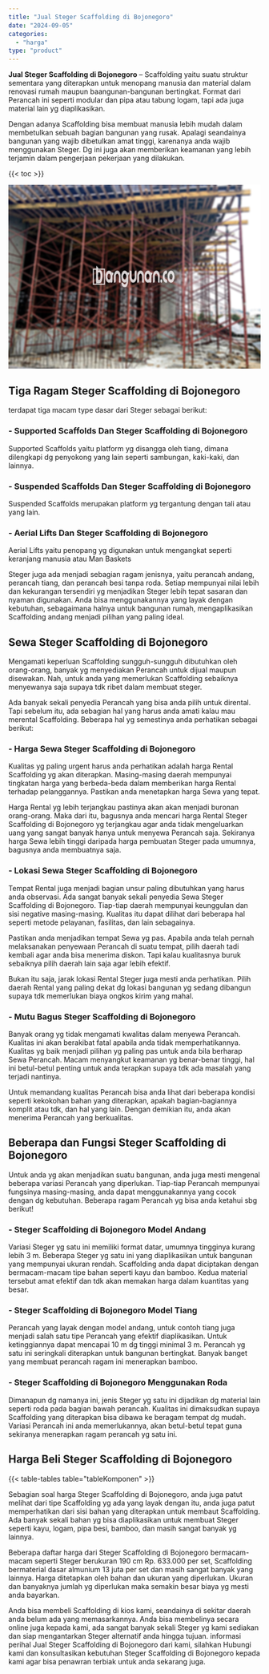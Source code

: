 ```yaml
---
title: "Jual Steger Scaffolding di Bojonegoro"
date: "2024-09-05"
categories: 
  - "harga"
type: "product"
---
```


**Jual Steger Scaffolding di Bojonegoro** – Scaffolding yaitu suatu struktur sementara yang diterapkan untuk menopang manusia dan material dalam renovasi rumah maupun baangunan-bangunan bertingkat. Format dari Perancah ini seperti modular dan pipa atau tabung logam, tapi ada juga material lain yg diaplikasikan.

Dengan adanya Scaffolding bisa membuat manusia lebih mudah dalam membetulkan sebuah bagian bangunan yang rusak. Apalagi seandainya bangunan yang wajib dibetulkan amat tinggi, karenanya anda wajib menggunakan Steger. Dg ini juga akan memberikan keamanan yang lebih terjamin dalam pengerjaan pekerjaan yang dilakukan.

{{< toc >}}

![Jual Steger Scaffolding di Bojonegoro](/images/sewa-scaffolding-steger-28.png)

## Tiga Ragam Steger Scaffolding di Bojonegoro

terdapat tiga macam type dasar dari Steger sebagai berikut:

### \- Supported Scaffolds Dan Steger Scaffolding di Bojonegoro

Supported Scaffolds yaitu platform yg disangga oleh tiang, dimana dilengkapi dg penyokong yang lain seperti sambungan, kaki-kaki, dan lainnya.

### \- Suspended Scaffolds Dan Steger Scaffolding di Bojonegoro

Suspended Scaffolds merupakan platform yg tergantung dengan tali atau yang lain.

### \- Aerial Lifts Dan Steger Scaffolding di Bojonegoro

Aerial Lifts yaitu penopang yg digunakan untuk mengangkat seperti keranjang manusia atau Man Baskets

Steger juga ada menjadi sebagian ragam jenisnya, yaitu perancah andang, perancah tiang, dan perancah besi tanpa roda. Setiap mempunyai nilai lebih dan kekurangan tersendiri yg menjadikan Steger lebih tepat sasaran dan nyaman digunakan. Anda bisa menggunakannya yang layak dengan kebutuhan, sebagaimana halnya untuk bangunan rumah, mengaplikasikan Scaffolding andang menjadi pilihan yang paling ideal.

## Sewa Steger Scaffolding di Bojonegoro

Mengamati keperluan Scaffolding sungguh-sungguh dibutuhkan oleh orang-orang, banyak yg menyediakan Perancah untuk dijual maupun disewakan. Nah, untuk anda yang memerlukan Scaffolding sebaiknya menyewanya saja supaya tdk ribet dalam membuat steger.

Ada banyak sekali penyedia Perancah yang bisa anda pilih untuk dirental. Tapi sebelum itu, ada sebagian hal yang harus anda amati kalau mau merental Scaffolding. Beberapa hal yg semestinya anda perhatikan sebagai berikut:

### \- Harga Sewa Steger Scaffolding di Bojonegoro

Kualitas yg paling urgent harus anda perhatikan adalah harga Rental Scaffolding yg akan diterapkan. Masing-masing daerah mempunyai tingkatan harga yang berbeda-beda dalam memberikan harga Rental terhadap pelanggannya. Pastikan anda menetapkan harga Sewa yang tepat.

Harga Rental yg lebih terjangkau pastinya akan akan menjadi buronan orang-orang. Maka dari itu, bagusnya anda mencari harga Rental Steger Scaffolding di Bojonegoro yg terjangkau agar anda tidak mengeluarkan uang yang sangat banyak hanya untuk menyewa Perancah saja. Sekiranya harga Sewa lebih tinggi daripada harga pembuatan Steger pada umumnya, bagusnya anda membuatnya saja.

### \- Lokasi Sewa Steger Scaffolding di Bojonegoro

Tempat Rental juga menjadi bagian unsur paling dibutuhkan yang harus anda observasi. Ada sangat banyak sekali penyedia Sewa Steger Scaffolding di Bojonegoro. Tiap-tiap daerah mempunyai keunggulan dan sisi negative masing-masing. Kualitas itu dapat dilihat dari beberapa hal seperti metode pelayanan, fasilitas, dan lain sebagainya.

Pastikan anda menjadikan tempat Sewa yg pas. Apabila anda telah pernah melaksanakan penyewaan Perancah di suatu tempat, pilih daerah tadi kembali agar anda bisa menerima diskon. Tapi kalau kualitasnya buruk sebaiknya pilih daerah lain saja agar lebih efektif.

Bukan itu saja, jarak lokasi Rental Steger juga mesti anda perhatikan. Pilih daerah Rental yang paling dekat dg lokasi bangunan yg sedang dibangun supaya tdk memerlukan biaya ongkos kirim yang mahal.

### \- Mutu Bagus Steger Scaffolding di Bojonegoro

Banyak orang yg tidak mengamati kwalitas dalam menyewa Perancah. Kualitas ini akan berakibat fatal apabila anda tidak memperhatikannya. Kualitas yg baik menjadi pilihan yg paling pas untuk anda bila berharap Sewa Perancah. Macam menyangkut keamanan yg benar-benar tinggi, hal ini betul-betul penting untuk anda terapkan supaya tdk ada masalah yang terjadi nantinya.

Untuk memandang kualitas Perancah bisa anda lihat dari beberapa kondisi seperti kekokohan bahan yang diterapkan, apakah bagian-bagiannya komplit atau tdk, dan hal yang lain. Dengan demikian itu, anda akan menerima Perancah yang berkualitas.

## Beberapa dan Fungsi Steger Scaffolding di Bojonegoro

Untuk anda yg akan menjadikan suatu bangunan, anda juga mesti mengenal beberapa variasi Perancah yang diperlukan. Tiap-tiap Perancah mempunyai fungsinya masing-masing, anda dapat menggunakannya yang cocok dengan dg kebutuhan. Beberapa ragam Perancah yg bisa anda ketahui sbg berikut!

### \- Steger Scaffolding di Bojonegoro Model Andang

Variasi Steger yg satu ini memiliki format datar, umumnya tingginya kurang lebih 3 m. Beberapa Steger yg satu ini yang diaplikasikan untuk bangunan yang mempunyai ukuran rendah. Scaffolding anda dapat diciptakan dengan bermacam-macam tipe bahan seperti kayu dan bamboo. Kedua material tersebut amat efektif dan tdk akan memakan harga dalam kuantitas yang besar.

### \- Steger Scaffolding di Bojonegoro Model Tiang

Perancah yang layak dengan model andang, untuk contoh tiang juga menjadi salah satu tipe Perancah yang efektif diaplikasikan. Untuk ketinggiannya dapat mencapai 10 m dg tinggi minimal 3 m. Perancah yg satu ini seringkali diterapkan untuk bangunan bertingkat. Banyak banget yang membuat perancah ragam ini menerapkan bamboo.

### \- Steger Scaffolding di Bojonegoro Menggunakan Roda

Dimanapun dg namanya ini, jenis Steger yg satu ini dijadikan dg material lain seperti roda pada bagian bawah perancah. Kualitas ini dimaksudkan supaya Scaffolding yang diterapkan bisa dibawa ke beragam tempat dg mudah. Variasi Perancah ini anda memerlukannya, akan betul-betul tepat guna sekiranya menerapkan ragam perancah yg satu ini.

## Harga Beli Steger Scaffolding di Bojonegoro

{{< table-tables table="tableKomponen" >}}

Sebagian soal harga Steger Scaffolding di Bojonegoro, anda juga patut melihat dari tipe Scaffolding yg ada yang layak dengan itu, anda juga patut memperhatikan dari sisi bahan yang diterapkan untuk membaut Scaffolding. Ada banyak sekali bahan yg bisa diaplikasikan untuk membuat Steger seperti kayu, logam, pipa besi, bamboo, dan masih sangat banyak yg lainnya.

Beberapa daftar harga dari Steger Scaffolding di Bojonegoro bermacam-macam seperti Steger berukuran 190 cm Rp. 633.000 per set, Scaffolding bermaterial dasar almunium 13 juta per set dan masih sangat banyak yang lainnya. Harga ditetapkan oleh bahan dan ukuran yang diperlukan. Ukuran dan banyaknya jumlah yg diperlukan maka semakin besar biaya yg mesti anda bayarkan.

Anda bisa membeli Scaffolding di kios kami, seandainya di sekitar daerah anda belum ada yang memasarkannya. Anda bisa membelinya secara online juga kepada kami, ada sangat banyak sekali Steger yg kami sediakan dan siap mengantarkan Steger alternatif anda hingga tujuan. informasi perihal Jual Steger Scaffolding di Bojonegoro dari kami, silahkan Hubungi kami dan konsultasikan kebutuhan Steger Scaffolding di Bojonegoro kepada kami agar bisa penawran terbiak untuk anda sekarang juga.
